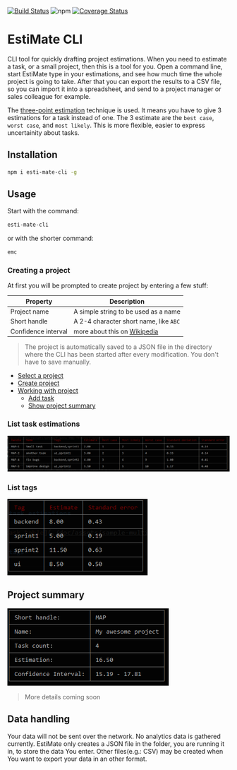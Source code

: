 [![Build Status](https://travis-ci.org/gsipos/esti-mate-cli.svg?branch=master)](https://travis-ci.org/gsipos/esti-mate-cli)
![npm](https://img.shields.io/npm/v/esti-mate-cli.svg)
[![Coverage Status](https://coveralls.io/repos/github/gsipos/esti-mate-cli/badge.svg?branch=master)](https://coveralls.io/github/gsipos/esti-mate-cli?branch=master)


# EstiMate CLI

CLI tool for quickly drafting project estimations.
When you need to estimate a task, or a small project, then this is a tool for you.
Open a command line, start EstiMate type in your estimations, and see how much time the whole project is going to take.
After that you can export the results to a CSV file, so you can import it into a spreadsheet, and send to a project manager or sales colleague for example.

The [three-point estimation](https://en.wikipedia.org/wiki/Three-point_estimation) technique is used.
It means you have to give 3 estimations for a task instead of one.
The 3 estimate are the `best case`, `worst case`, and `most likely`.
This is more flexible, easier to express uncertainity about tasks.

## Installation
```bash
npm i esti-mate-cli -g
```

## Usage

Start with the command:
```bash
esti-mate-cli
```
or with the shorter command:
```bash
emc
```

### Creating a project
At first you will be prompted to create project by entering a few stuff:

| Property | Description |
|----------|-------------|
| Project name | A simple string to be used as a name |
| Short handle | A 2-4 character short name, like `ABC` |
| Confidence interval | more about this on [Wikipedia](https://en.wikipedia.org/wiki/Confidence_interval) |

> The project is automatically saved to a JSON file in the directory where the CLI has been started after every modification.
> You don't have to save manually.

* [Select a project](./doc/menus/choose-project-menu.md)
* [Create project](./doc/menus/create-project-menu.md)
* [Working with project](./doc/menus/project-menu.md)
  * [Add task](./doc/menus/add-task-menu.md)
  * [Show project summary](./doc/menus/show-project-summary.md)

### List task estimations

![Multi task table](./doc/assets/sample-multi-task-table.PNG "Multi task table")

### List tags

![Tags table](./doc/assets/sample-tags-list.PNG "Tags table")

## Project summary

![Project summary](./doc/assets/sample-project-summary.PNG "Project summary")

> More details coming soon

## Data handling
Your data will not be sent over the network.
No analytics data is gathered currently.
EstiMate only creates a JSON file in the folder, you are running it in, to store the data You enter.
Other files(e.g.: CSV) may be created when You want to export your data in an other format.
